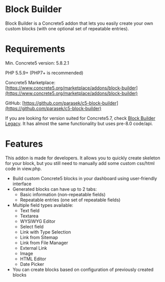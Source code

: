 # Block Builder

Block Builder is a Concrete5 addon that lets you easily create your own custom blocks (with one optional set of repeatable entries).

# Requirements

Min. Concrete5 version: 5.8.2.1

PHP 5.5.9+ (PHP7+ is recommended)

Concrete5 Marketplace: [https://www.concrete5.org/marketplace/addons/block-builder](https://www.concrete5.org/marketplace/addons/block-builder)

GitHub: [https://github.com/parasek/c5-block-builder](https://github.com/parasek/c5-block-builder)

If you are looking for version suited for Concrete5.7, check [Block Builder Legacy](https://github.com/parasek/c5-block-builder-legacy).
It has almost the same functionality but uses pre-8.0 code/api.

# Features

This addon is made for developers. It allows you to quickly create skeleton for your block, but you still need to manually add some custom css/html code in view.php.

- Build custom Concrete5 blocks in your dashboard using user-friendly interface
- Generated blocks can have up to 2 tabs:
  - Basic information (non-repeatable fields)
  - Repeatable entries (one set of repeatable fields)
- Multiple field types available:
  - Text field
  - Textarea
  - WYSIWYG Editor
  - Select field
  - Link with Type Selection
  - Link from Sitemap
  - Link from File Manager
  - External Link
  - Image
  - HTML Editor
  - Date Picker
- You can create blocks based on configuration of previously created blocks